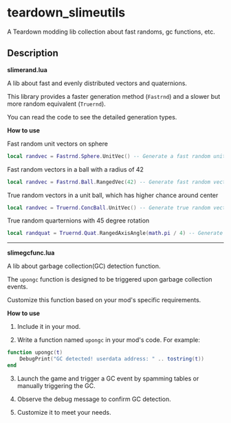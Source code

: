 # teardown_slimeutils
A Teardown modding lib collection about fast randoms, gc functions, etc.

## Description
**slimerand.lua**

A lib about fast and evenly distributed vectors and quaternions.


This library provides a faster generation method (`Fastrnd`) and a slower but more random equivalent (`Truernd`).

You can read the code to see the detailed generation types.

**How to use**

Fast random unit vectors on sphere
```lua
local randvec = Fastrnd.Sphere.UnitVec() -- Generate a fast random unit vector on a sphere
```

Fast random vectors in a ball with a radius of 42
```lua
local randvec = Fastrnd.Ball.RangedVec(42) -- Generate fast random vectors in a ball with a radius of 42
```

True random vectors in a unit ball, which has higher chance around center
```lua
local randvec = Truernd.ConcBall.UnitVec() -- Generate true random vectors in a unit ball with a higher chance around the center
```

True random quarternions with 45 degree rotation
```lua
local randquat = Truernd.Quat.RangedAxisAngle(math.pi / 4) -- Generate true random quaternions with a 45-degree rotation
```
---
**slimegcfunc.lua**

A lib about garbage collection(GC) detection function.


The `upongc` function is designed to be triggered upon garbage collection events.

Customize this function based on your mod's specific requirements.

**How to use**

1. Include it in your mod.

2. Write a function named `upongc` in your mod's code. For example:
```lua
function upongc(t)
    DebugPrint("GC detected! userdata address: " .. tostring(t))
end
```
3. Launch the game and trigger a GC event by spamming tables or manually triggering the GC.

4. Observe the debug message to confirm GC detection.

5. Customize it to meet your needs.
